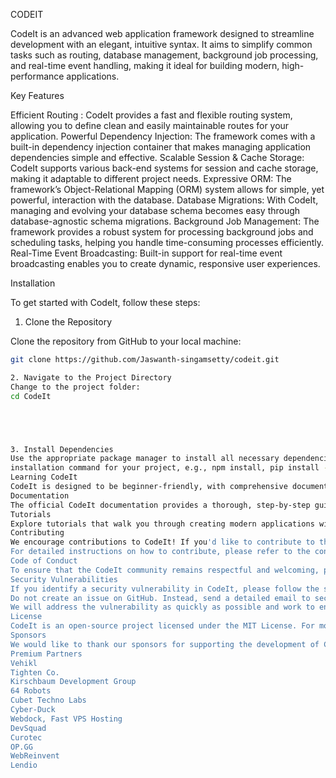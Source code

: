CODEIT

CodeIt is an advanced web application framework designed to streamline development with an elegant, intuitive syntax. It aims to simplify common tasks such as routing, database management, background job processing, and real-time event handling, making it ideal for building modern, high-performance applications.

Key Features

Efficient Routing : CodeIt provides a fast and flexible routing system, allowing you to define clean and easily maintainable routes for your application.
Powerful Dependency Injection: The framework comes with a built-in dependency injection container that makes managing application dependencies simple and effective.
Scalable Session & Cache Storage: CodeIt supports various back-end systems for session and cache storage, making it adaptable to different project needs.
Expressive ORM: The framework’s Object-Relational Mapping (ORM) system allows for simple, yet powerful, interaction with the database.
Database Migrations: With CodeIt, managing and evolving your database schema becomes easy through database-agnostic schema migrations.
Background Job Management: The framework provides a robust system for processing background jobs and scheduling tasks, helping you handle time-consuming processes efficiently.
Real-Time Event Broadcasting: Built-in support for real-time event broadcasting enables you to create dynamic, responsive user experiences.

 Installation

To get started with CodeIt, follow these steps:

1. Clone the Repository

Clone the repository from GitHub to your local machine:

```bash
git clone https://github.com/Jaswanth-singamsetty/codeit.git

2. Navigate to the Project Directory
Change to the project folder:
cd CodeIt





3. Install Dependencies
Use the appropriate package manager to install all necessary dependencies for your project:
installation command for your project, e.g., npm install, pip install -r requirements.txt, etc.
Learning CodeIt
CodeIt is designed to be beginner-friendly, with comprehensive documentation and a wealth of resources to help you get started. The framework is built with simplicity and elegance in mind, making it easy for new developers to learn and use.
Documentation
The official CodeIt documentation provides a thorough, step-by-step guide to help you master the framework. Whether you're a beginner or an experienced developer, you'll find valuable insights to make your development process smoother.
Tutorials
Explore tutorials that walk you through creating modern applications with CodeIt, from simple projects to more complex use cases.
Contributing
We encourage contributions to CodeIt! If you'd like to contribute to the project, please fork the repository and submit a pull request. Make sure to follow the contribution guidelines and write tests for any new features.
For detailed instructions on how to contribute, please refer to the contributing guide.
Code of Conduct
To ensure that the CodeIt community remains respectful and welcoming, please review and follow our Code of Conduct. This code ensures that all members contribute to a positive environment.
Security Vulnerabilities
If you identify a security vulnerability in CodeIt, please follow the steps below:
Do not create an issue on GitHub. Instead, send a detailed email to security@codeit.com.
We will address the vulnerability as quickly as possible and work to ensure the integrity of the project.
License
CodeIt is an open-source project licensed under the MIT License. For more information, see the LICENSE file.
Sponsors
We would like to thank our sponsors for supporting the development of CodeIt. If you are interested in becoming a sponsor, please visit our Patreon page.
Premium Partners
Vehikl
Tighten Co.
Kirschbaum Development Group
64 Robots
Cubet Techno Labs
Cyber-Duck
Webdock, Fast VPS Hosting
DevSquad
Curotec
OP.GG
WebReinvent
Lendio



